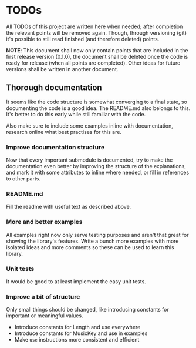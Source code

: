 # TODOs

All TODOs of this project are written here when needed; after completion the
relevant points will be removed again. Though, through versioning (git) it's
possible to still read finished (and therefore deleted) points.

**NOTE**: This document shall now only contain points that are included in the
first release version (0.1.0), the document shall be deleted once the code is
ready for release (when all points are completed). Other ideas for future
versions shall be written in another document.

## Thorough documentation

It seems like the code structure is somewhat converging to a final state, so
documenting the code is a good idea. The README.md also belongs to this. It's
better to do this early while still familiar with the code.

Also make sure to include some examples inline with documentation, research
online what best practises for this are.

### Improve documentation structure

Now that every important submodule is documented, try to make the documentation
even better by improving the structure of the explanations, and mark it with
some attributes to inline where needed, or fill in references to other parts.

### README.md

Fill the readme with useful text as described above.

### More and better examples

All examples right now only serve testing purposes and aren't that great for
showing the library's features. Write a bunch more examples with more isolated
ideas and more comments so these can be used to learn this library.

### Unit tests

It would be good to at least implement the easy unit tests.

### Improve a bit of structure

Only small things should be changed, like introducing constants for important
or meaningful values.

- Introduce constants for Length and use everywhere
- Introduce constants for MusicKey and use in examples
- Make `use` instructions more consistent and efficient
